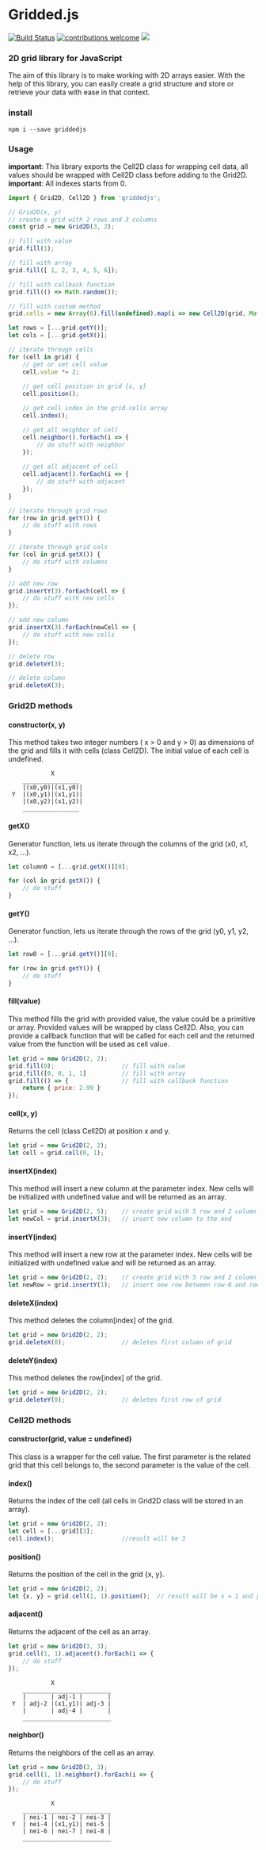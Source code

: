 # Gridded.js
[![Build Status](https://travis-ci.com/pirtwo/griddedjs.svg?branch=master)](https://travis-ci.com/pirtwo/griddedjs)
[![contributions welcome](https://img.shields.io/badge/contributions-welcome-brightgreen.svg?style=flat)](https://github.com/pirtwo/griddedjs/issues)
[![](https://img.shields.io/github/license/pirtwo/griddedjs)](https://github.com/pirtwo/griddedjs/blob/master/LICENSE)


### 2D grid library for JavaScript
The aim of this library is to make working with 2D arrays easier. With the help of this library, you can easily create a grid structure and store or retrieve your data with ease in that context.

### install
```
npm i --save griddedjs
```

### Usage
**important**: This library exports the Cell2D class for wrapping cell data, all values should be wrapped with Cell2D class before adding to the Grid2D.<br/>
**important**: All indexes starts from 0.

```javascript
import { Grid2D, Cell2D } from 'griddedjs';

// Grid2D(x, y)
// create a grid with 2 rows and 3 columns
const grid = new Grid2D(3, 2);

// fill with value
grid.fill(1);

// fill with array
grid.fill([ 1, 2, 3, 4, 5, 6]); 

// fill with callback function
grid.fill(() => Math.random());

// fill with custom method
grid.cells = new Array(6).fill(undefined).map(i => new Cell2D(grid, Math.random()));

let rows = [...grid.getY()];
let cols = [...grid.getX()];

// iterate through cells
for (cell in grid) {
    // get or set cell value
    cell.value *= 2;
    
    // get cell position in grid {x, y}
    cell.position();

    // get cell index in the grid.cells array
    cell.index();

    // get all neighbor of cell
    cell.neighbor().forEach(i => { 
        // do stuff with neighbor
    });
    
    // get all adjacent of cell
    cell.adjacent().forEach(i => { 
        // do stuff with adjacent
    });
}

// iterate through grid rows
for (row in grid.getY()) {
    // do stuff with rows
}

// iterate through grid cols
for (col in grid.getX()) {
    // do stuff with columns
}

// add new row
grid.insertY(3).forEach(cell => {
    // do stuff with new cells
});

// add new column
grid.insertX(3).forEach(newCell => {
    // do stuff with new cells
});

// delete row
grid.deleteY(3);

// delete column
grid.deleteX(3);
```

### Grid2D methods
#### constructor(x, y)
This method takes two integer numbers ( x > 0 and y > 0) as dimensions of the grid and fills it with cells (class Cell2D). The initial value of each cell is undefined.
```
            X
    ________________
    |(x0,y0)|(x1,y0)|
 Y  |(x0,y1)|(x1,y1)|
    |(x0,y2)|(x1,y2)|
    ________________
```

#### getX()
Generator function, lets us iterate through the columns of the grid (x0, x1, x2, ...).
```javascript
let column0 = [...grid.getX()][0];

for (col in grid.getX()) {
    // do stuff
}
```

#### getY()
Generator function, lets us iterate through the rows of the grid (y0, y1, y2, ...).
```javascript
let row0 = [...grid.getY()][0];

for (row in grid.getY()) {
    // do stuff
}
```

#### fill(value)
This method fills the grid with provided value, the value could be a primitive or array. Provided values will be wrapped by class Cell2D. Also, you can provide a callback function that will be called for each cell and the returned value from the function will be used as cell value.
```javascript
let grid = new Grid2D(2, 2);
grid.fill(0);                   // fill with value
grid,fill([0, 0, 1, 1]          // fill with array
grid.fill(() => {               // fill with callback function
    return { price: 2.99 }
});

```

#### cell(x, y)
Returns the cell (class Cell2D) at position x and y.
```javascript
let grid = new Grid2D(2, 2);
let cell = grid.cell(0, 1);
```

#### insertX(index)
This method will insert a new column at the parameter index. New cells will be initialized with undefined value and will be returned as an array.
```javascript
let grid = new Grid2D(2, 5);    // create grid with 5 row and 2 column
let newCol = grid.insertX(3);   // insert new column to the end

```

#### insertY(index)
This method will insert a new row at the parameter index. New cells will be initialized with undefined value and will be returned as an array.
```javascript
let grid = new Grid2D(2, 2);    // create grid with 5 row and 2 column
let newRow = grid.insertY(1);   // insert new row between row-0 and row-2
```

#### deleteX(index)
This method deletes the column[index] of the grid.
```javascript
let grid = new Grid2D(2, 2);
grid.deleteX(0);                // deletes first column of grid
```

#### deleteY(index)
This method deletes the row[index] of the grid.
```javascript
let grid = new Grid2D(2, 2);
grid.deleteY(0);                // deletes first row of grid
```


### Cell2D methods
#### constructor(grid, value = undefined)
This class is a wrapper for the cell value. The first parameter is the related grid that this cell belongs to, the second parameter is the value of the cell.

#### index()
Returns the index of the cell (all cells in Grid2D class will be stored in an array).
```javascript
let grid = new Grid2D(2, 2);
let cell = [...grid][3];
cell.index();                   //result will be 3
```

#### position()
Returns the position of the cell in the grid {x, y}.
```javascript
let grid = new Grid2D(2, 2);
let {x, y} = grid.cell(1, 1).position();  // result will be x = 1 and y = 1
```

#### adjacent()
Returns the adjacent of the cell as an array.
```javascript
let grid = new Grid2D(3, 3);
grid.cell(1, 1).adjacent().forEach(i => {
    // do stuff
});
```
```
            X
    _________________________
    |       | adj-1 |       |
 Y  | adj-2 |(x1,y1)| adj-3 |
    |       | adj-4 |       |
    _________________________
```

#### neighbor()
Returns the neighbors of the cell as an array.
```javascript
let grid = new Grid2D(3, 3);
grid.cell(1, 1).neighbor().forEach(i => {
    // do stuff
});
```
```
            X
    _________________________
    | nei-1 | nei-2 | nei-3 |
 Y  | nei-4 |(x1,y1)| nei-5 |
    | nei-6 | nei-7 | nei-8 |
    _________________________
```
